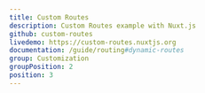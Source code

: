 ```yaml
---
title: Custom Routes
description: Custom Routes example with Nuxt.js
github: custom-routes
livedemo: https://custom-routes.nuxtjs.org
documentation: /guide/routing#dynamic-routes
group: Customization
groupPosition: 2
position: 3
---
```

